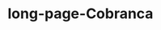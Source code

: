 # long-page-Cobranca
<div align-items: center;> 
<img src"long-page-Cobran-a/lg_dr_finalizado/img/lg_full.png">
</div>

